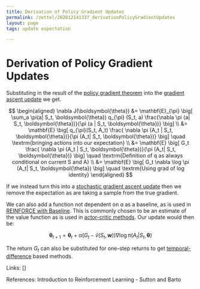 ```yaml
---
title: Derivation of Policy Gradient Updates
permalink: /zettel/202012141337_derivationPolicyGradientUpdates
layout: page
tags: update expectation

---
```

# Derivation of Policy Gradient Updates

Substituting in the result of the [policy gradient theorem](202012141215_policyGradientTheorem) into 
the [gradient ascent update](202012141139_policyGradientMethods) we get.

$$
\begin{aligned}
\nabla J(\boldsymbol{\theta}) &= \mathbf{E}_{\pi} \big[ \sum_a \pi(a| S_t, \boldsymbol{\theta}) q_{\pi} (S_t, a) \frac{\nabla \pi (a| S_t, \boldsymbol{\theta})}{\pi (a | S_t, \boldsymbol{\theta})} \big] \\
&= \mathbf{E} \big[ q_{\pi}(S_t, A_t) \frac{ \nabla \pi (A_t | S_t, \boldsymbol{\theta})}{\pi (A_t| S_t, \boldsymbol{\theta})} \big] \quad \textrm{bringing actions into our expectation} \\
&= \mathbf{E} \big[ G_t \frac{ \nabla \pi (A_t | S_t, \boldsymbol{\theta})}{\pi (A_t| S_t, \boldsymbol{\theta})} \big] \quad \textrm{Definition of q as always conditional on current S and A} \\
&= \mathbf{E} \big[ G_t \nabla \log \pi (A_t| S_t, \boldsymbol{\theta}) \big] \quad \textrm{Using grad of log identity}
\end{aligned}
$$

If we instead turn this into a [stochastic gradient ascent update](202104051024_stochasticGradientDescent) then we remove 
the expectation as are taking a sample from the true gradient.

We can also add a function not dependent on $a$ as a baseline, as is used in [REINFORCE with Baseline](202012121514_reinforceWithBaseline). 
This is commonly chosen to be an estimate of the value function as is used in [actor-critic methods](202012141327_actorCriticMethods). Our 
update would then be:

$$
\boldsymbol{\theta}_{t+1} = \boldsymbol{\theta}_{t} + \alpha \big( G_t - \hat{v}(S_t, \mathbf{w}) \big) \nabla \log \pi (A_t | S_t, \boldsymbol{\theta})
$$

The return $G_t$ can also be substituted for one-step returns to get [temporal-difference](202011302050_tabularTDZero) based methods.


Links: []

References: Introduction to Reinforcement Learning - Sutton and Barto

